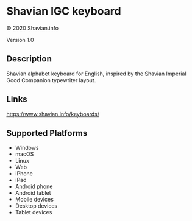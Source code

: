 Shavian IGC keyboard
==============

© 2020 Shavian.info

Version 1.0

Description
-----------

Shavian alphabet keyboard for English, inspired by the Shavian Imperial Good Companion typewriter layout.

Links
-----
https://www.shavian.info/keyboards/

Supported Platforms
-------------------
 * Windows
 * macOS
 * Linux
 * Web
 * iPhone
 * iPad
 * Android phone
 * Android tablet
 * Mobile devices
 * Desktop devices
 * Tablet devices


